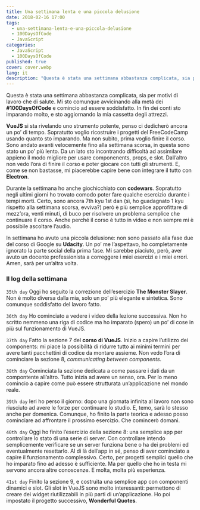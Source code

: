 ```yaml
---
title: Una settimana lenta e una piccola delusione
date: 2018-02-16 17:00
tags:
  - una-settimana-lenta-e-una-piccola-delusione
  - 100DaysOfCode
  - JavaScript
categories:
  - JavaScript
  - 100DaysOfCode
published: true
cover: cover.webp
lang: it
description: "Questa è stata una settimana abbastanza complicata, sia per motivi di lavoro che di salute. Mi sto comunque avvicinando alla metà dei #100DaysOfCode e comincio ad essere soddisfatto. In fin dei conti sto imparando molto, e sto aggiornando la mia cassetta degli attrezzi."
---
```

Questa è stata una settimana abbastanza complicata, sia per motivi di lavoro che di salute. Mi sto comunque avvicinando alla metà dei **#100DaysOfCode** e comincio ad essere soddisfatto. In fin dei conti sto imparando molto, e sto aggiornando la mia cassetta degli attrezzi.

**VueJS** si sta rivelando uno strumento potente, penso ci dedicherò ancora un po’ di tempo. Sopratutto voglio ricostruire i progetti del FreeCodeCamp usando quanto sto imparando. Ma non subito, prima voglio finire il corso. Sono andato avanti velocemente fino alla settimana scorsa, in questa sono stato un po’ più lento. Da un lato sto incontrando difficoltà ad assimilare appieno il modo migliore per usare componenents, props, e slot. Dall’altro non vedo l’ora di finire il corso e poter giocare con tutti gli strumenti. E, come se non bastasse, mi piacerebbe capire bene con integrare il tutto con **Electron**.

Durante la settimana ho anche giochicchiato con **codewars**. Sopratutto negli ultimi giorni ho trovato comodo poter fare qualche esercizio durante i tempi morti. Certo, sono ancora 7th kyu 1st dan (sì, ho guadagnato 1 kyu rispetto alla settimana scorsa, evviva?) però è più semplice approfittare di mezz’ora, venti minuti, di buco per risolvere un problema semplice che continuare il corso. Anche perché il corso è tutto in video e non sempre mi è possibile ascoltare l’audio.

In settimana ho avuto una piccola delusione: non sono passato alla fase due del corso di Google su **Udacity**. Un po’ me l’aspettavo, ho completamente ignorato la parte social della prima fase. Mi sarebbe piaciuto, però, aver avuto un docente professionista a correggere i miei esercizi e i miei errori. Amen, sarà per un’altra volta.

### Il log della settimana

`35th day` Oggi ho seguito la correzione dell’esercizio **The Monster Slayer**. Non è molto diversa dalla mia, solo un po’ più elegante e sintetica. Sono comunque soddisfatto del lavoro fatto.

`36th day` Ho cominciato a vedere i video della lezione successiva. Non ho scritto nemmeno una riga di codice ma ho imparato (spero) un po’ di cose in più sul funzionamento di VueJS.

`37th day` Fatto la sezione 7 del **corso di VueJS**. Inizio a capire l’utilizzo dei components: mi piace la possibilità di ridurre tutto ai minimi termini per avere tanti pacchettini di codice da montare assieme. Non vedo l’ora di cominciare la sezione 8, _communicating between components_.

`38th day` Cominciata la sezione dedicata a come passare i dati da un compontente all’altro. Tutto inizia ad avere un senso, ora. Per lo meno comincio a capire come può essere strutturata un’applicazione nel mondo reale.

`39th day` Ieri ho perso il giorno: dopo una giornata infinita al lavoro non sono riusciuto ad avere le forze per continuare lo studio. E, temo, sarà lo stesso anche per domenica. Comunque, ho finito la parte teorica e adesso posso cominciare ad affrontare il prossimo esercizio. Che comincerò domani.

`40th day` Oggi ho finito l’esercizio della sezione 8: una semplice app per controllare lo stato di una serie di server. Con controllare intendo semplicemente verificare se un server funziona bene o ha dei problemi ed eventualmente resettarlo. Al di là dell’app in sé, penso di aver cominciato a capire il funzionamento complessivo. Certo, per progetti semplici quello che ho imparato fino ad adesso è sufficiente. Ma per quello che ho in testa mi servono ancora altre conoscenze. E molta, molta più esperienza.

`41st day` Finito la sezione 9, e costruita una semplice app con componenti dinamici e slot. Gli slot in VueJS sono molto interessanti: permettono di creare dei widget riutilizzabili in più parti di un’applicazione. Ho poi impostato il progetto successivo, **Wonderful Quotes**.
